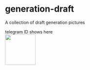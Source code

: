 # generation-draft
A collection of draft generation pictures

telegram ID shows here<br>
<image src="https://github.com/KatelynLyu/telegram-wechat/blob/main/telegramimage.jpg" width="100px">
